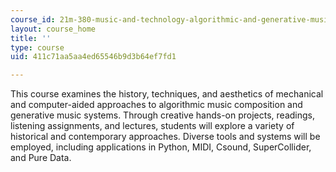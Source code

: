 ```yaml
---
course_id: 21m-380-music-and-technology-algorithmic-and-generative-music-spring-2010
layout: course_home
title: ''
type: course
uid: 411c71aa5aa4ed65546b9d3b64ef7fd1

---
```

This course examines the history, techniques, and aesthetics of mechanical and computer-aided approaches to algorithmic music composition and generative music systems. Through creative hands-on projects, readings, listening assignments, and lectures, students will explore a variety of historical and contemporary approaches. Diverse tools and systems will be employed, including applications in Python, MIDI, Csound, SuperCollider, and Pure Data.
